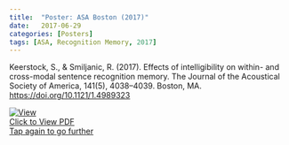 ```yaml
---
title:  "Poster: ASA Boston (2017)"
date:   2017-06-29
categories: [Posters]
tags: [ASA, Recognition Memory, 2017]
---
```

Keerstock, S., & Smiljanic, R. (2017). Effects of intelligibility on within- and cross-modal sentence recognition memory. The Journal of the Acoustical Society of America, 141(5), 4038–4039. Boston, MA. https://doi.org/10.1121/1.4989323	

<div class="hvrbox"> 
	<a href="https://skrstck.github.io/files/5pSC15.pdf"> 
		<img src="https://skrstck.github.io/files/5pSC15-thumb.png" alt="View" class="hvrbox-layer_bottom">
		<div class="hvrbox-layer_top">
			<div class="hvrbox-text">Click to View PDF <div class="hvrbox-text_mobile">Tap again to go further</div></div>
		</div>
	</a></div>
